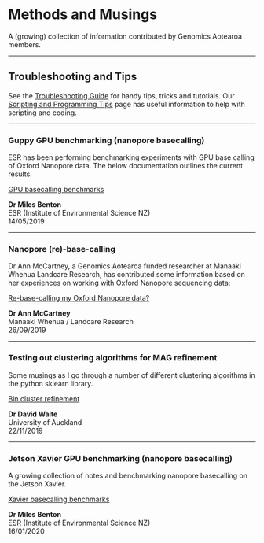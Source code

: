 # Methods and Musings

A (growing) collection of information contributed by Genomics Aotearoa members.

----

## Troubleshooting and Tips

See the [Troubleshooting Guide](https://github.com/GenomicsAotearoa/methods-and-musings/blob/master/TroubleshootingGuide.md) for handy tips, tricks and tutotials. Our [Scripting and Programming Tips](https://github.com/GenomicsAotearoa/methods-and-musings/blob/master/ScriptingAndProgrammingTips.md) page has useful information to help with scripting and coding.

----

### Guppy GPU benchmarking (nanopore basecalling)

ESR has been performing benchmarking experiments with GPU base calling of Oxford Nanopore data. The below documentation outlines the current results.

[GPU basecalling benchmarks](https://esr-nz.github.io/gpu_basecalling_testing/gpu_benchmarking.html)

**Dr Miles Benton**<br>
ESR (Institute of Environmental Science NZ)<br>
14/05/2019

----

### Nanopore (re)-base-calling

Dr Ann McCartney, a Genomics Aotearoa funded researcher at Manaaki Whenua Landcare Research, has contributed some information based on her experiences on working with Oxford Nanopore sequencing data:

[Re-base-calling my Oxford Nanopore data?](nanopore-basecalling/nanopore-basecalling.md)

**Dr Ann McCartney**<br>
Manaaki Whenua / Landcare Research<br>
26/09/2019

---

### Testing out clustering algorithms for MAG refinement

Some musings as I go through a number of different clustering algorithms in the python sklearn library.

[Bin cluster refinement](bin-cluster-refinement/clustering-with-sklearn.md)

**Dr David Waite**<br>
University of Auckland<br>
22/11/2019  

----

### Jetson Xavier GPU benchmarking (nanopore basecalling)

A growing collection of notes and benchmarking nanopore basecalling on the Jetson Xavier.

[Xavier basecalling benchmarks](https://gist.github.com/sirselim/2ebe2807112fae93809aa18f096dbb94)

**Dr Miles Benton**<br>
ESR (Institute of Environmental Science NZ)<br>
16/01/2020
